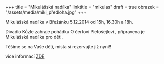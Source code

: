 +++
title = "Mikulášská nadílka"
linktitle = "mikulas"
draft = true
obrazek = "/assets/media/miki_předloha.jpg"
+++

Mikulášská nadílka v Břežánku 5.12.2014 od 15h, 16.30h a 18h.

Divadlo Kůzle zahraje pohádku O čertovi Pletošejlovi , připravena je Mikulášská nadílka pro děti.

Těšíme se na Vaše děti, místa si rezervujte již nyní!!  

více informací [ZDE](akce/prosinec-2014/mikulas-divadlo-s-nadilkou.html)
